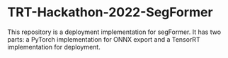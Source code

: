 # TRT-Hackathon-2022-SegFormer
This repository is a deployment implementation for segFormer. It has two parts: a PyTorch implementation for ONNX export and a TensorRT implementation for deployment.

